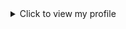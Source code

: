 <details>
  <summary>Click to view my profile</summary>

  ## Hi 👋, I'm zyzxti

  ### Connect with me:
  [![Discord](https://raw.githubusercontent.com/rahuldkjain/github-profile-readme-generator/master/src/images/icons/Social/discord.svg)](https://discord.gg/704462856690729043)

  ### Languages and Tools:
  - [![C++](https://raw.githubusercontent.com/devicons/devicon/master/icons/cplusplus/cplusplus-original.svg)](https://www.w3schools.com/cpp/)
  - [![C#](https://raw.githubusercontent.com/devicons/devicon/master/icons/csharp/csharp-original.svg)](https://www.w3schools.com/cs/)
  - [![Python](https://raw.githubusercontent.com/devicons/devicon/master/icons/python/python-original.svg)](https://www.python.org/)
  - [![Lua](https://upload.wikimedia.org/wikipedia/commons/thumb/c/cf/Lua-Logo.svg/240px-Lua-Logo.svg.png)](https://www.lua.org/)

</details>
